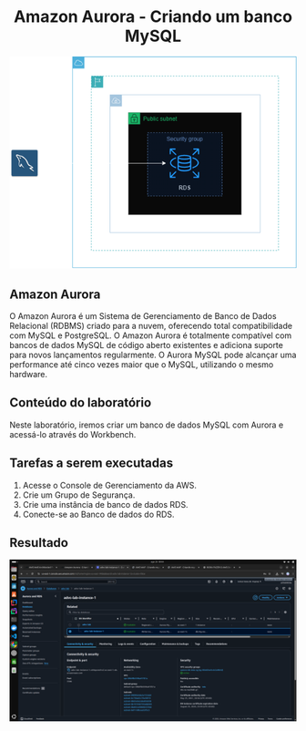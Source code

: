 <h1 align=center> Amazon Aurora - Criando um banco MySQL </h1>

<div align=center>
    <img width="800px" src="arquitetura.png">
</div>

<h2> Amazon Aurora </h2>

O Amazon Aurora é um Sistema de Gerenciamento de Banco de Dados Relacional (RDBMS) criado para a nuvem, oferecendo total compatibilidade com MySQL e PostgreSQL. O Amazon Aurora é totalmente compatível com bancos de dados MySQL de código aberto existentes e adiciona suporte para novos lançamentos regularmente. O Aurora MySQL pode alcançar uma performance até cinco vezes maior que o MySQL, utilizando o mesmo hardware.

<h2> Conteúdo do laboratório </h2>

Neste laboratório, iremos criar um banco de dados MySQL com Aurora e acessá-lo através do Workbench. 

<h2>Tarefas a serem executadas</h2>

1. Acesse o Console de Gerenciamento da AWS.
2. Crie um Grupo de Segurança.
3. Crie uma instância de banco de dados RDS.
4. Conecte-se ao Banco de dados do RDS.

<h2>Resultado</h2>

<div align=center>
    <img width="800px" src="resultado-1.png">
</div>